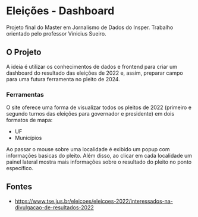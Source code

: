 # Eleições - Dashboard

Projeto final do Master em Jornalismo de Dados do Insper. Trabalho orientado pelo professor Vinicius Sueiro.  

## O Projeto

A ideia é utilizar os conhecimentos de dados e frontend para criar um dashboard do resultado das eleições de 2022 e, assim, preparar campo para uma futura ferramenta no pleito de 2024.

### Ferramentas

O site oferece uma forma de visualizar todos os pleitos de 2022 (primeiro e segundo turnos das eleições para governador e presidente) em dois formatos de mapa:
- UF
- Municípios


Ao passar o mouse sobre uma localidade é exibido um popup com informações basicas do pleito. Além disso, ao clicar em cada localidade um painel lateral mostra mais informações sobre o resultado do pleito no ponto específico. 

## Fontes
- https://www.tse.jus.br/eleicoes/eleicoes-2022/interessados-na-divulgacao-de-resultados-2022
